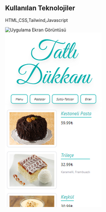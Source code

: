

## Kullanılan Teknolojiler
HTML,CSS,Tailwind,Javascript


  


![Uygulama Ekran Görüntüsü](https://s7.ezgif.com/tmp/ezgif-7-7711982cff.gif)
![](Ekran%20görüntüsü%202024-04-19%20211104.png)

  
